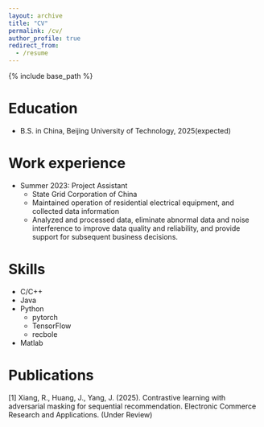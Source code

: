 ```yaml
---
layout: archive
title: "CV"
permalink: /cv/
author_profile: true
redirect_from:
  - /resume
---
```


{% include base_path %}

Education
======
* B.S. in China, Beijing University of Technology, 2025(expected)



Work experience
======
* Summer 2023: Project Assistant
  * State Grid Corporation of China
  * Maintained operation of residential electrical equipment, and collected data information
  * Analyzed and processed data, eliminate abnormal data and noise interference to improve data quality and reliability, and provide support for subsequent business decisions. 

Skills
======
* C/C++
* Java
* Python
  * pytorch
  * TensorFlow
  * recbole
* Matlab

Publications
======
[1] Xiang, R., Huang, J., Yang, J. (2025). Contrastive learning with adversarial masking for sequential recommendation. Electronic Commerce Research and Applications. (Under Review)
  
